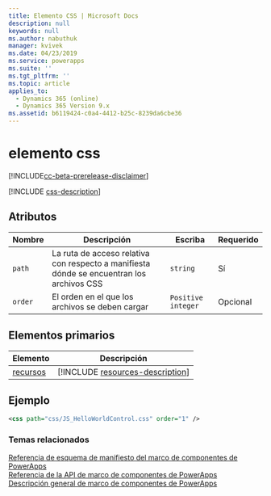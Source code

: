```yaml
---
title: Elemento CSS | Microsoft Docs
description: null
keywords: null
ms.author: nabuthuk
manager: kvivek
ms.date: 04/23/2019
ms.service: powerapps
ms.suite: ''
ms.tgt_pltfrm: ''
ms.topic: article
applies_to:
  - Dynamics 365 (online)
  - Dynamics 365 Version 9.x
ms.assetid: b6119424-c0a4-4412-b25c-8239da6cbe36
---
```


# <a name="css-element"></a>elemento css

[!INCLUDE[cc-beta-prerelease-disclaimer](../../../includes/cc-beta-prerelease-disclaimer.md)]

[!INCLUDE [css-description](includes/css-description.md)]

## <a name="attributes"></a>Atributos

|Nombre|Descripción|Escriba|Requerido|
|--|--|--|--|
|`path`|La ruta de acceso relativa con respecto a manifiesta dónde se encuentran los archivos CSS|`string`|Sí|
|`order`|El orden en el que los archivos se deben cargar|`Positive integer`|Opcional|

## <a name="parent-elements"></a>Elementos primarios

|Elemento|Descripción|
|--|--|
|[recursos](resources.md)|[!INCLUDE [resources-description](includes/resources-description.md)]|

## <a name="example"></a>Ejemplo

```xml
<css path="css/JS_HelloWorldControl.css" order="1" />
```

### <a name="related-topics"></a>Temas relacionados

[Referencia de esquema de manifiesto del marco de componentes de PowerApps](index.md)<br/>
[Referencia de la API de marco de componentes de PowerApps](../reference/index.md)<br/>
[Descripción general de marco de componentes de PowerApps](../overview.md)
